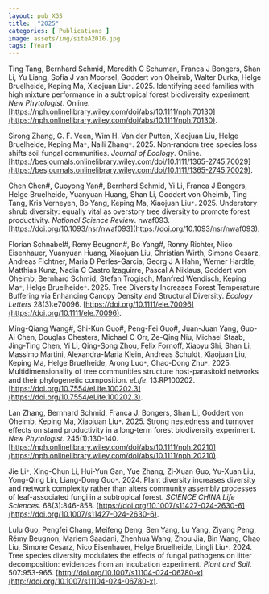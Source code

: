 ```yaml
---
layout: pub_XGS
title:  "2025"
categories: [ Publications ]
image: assets/img/siteA2016.jpg
tags: [Year]
---
```

Ting Tang, Bernhard Schmid, Meredith C Schuman, Franca J Bongers, Shan Li, Yu Liang, Sofia J van Moorsel, Goddert von Oheimb, Walter Durka, Helge Bruelheide, Keping Ma, Xiaojuan Liu<code>&ast;</code>. 2025. Identifying seed families with high mixture performance in a subtropical forest biodiversity experiment. *New Phytologist*. Online. [https://nph.onlinelibrary.wiley.com/doi/abs/10.1111/nph.70130](https://nph.onlinelibrary.wiley.com/doi/abs/10.1111/nph.70130).

Sirong Zhang, G. F. Veen, Wim H. Van der Putten, Xiaojuan Liu, Helge Bruelheide, Keping Ma<code>&ast;</code>, Naili Zhang<code>&ast;</code>. 2025. Non‐random tree species loss shifts soil fungal communities. *Journal of Ecology*. Online. [https://besjournals.onlinelibrary.wiley.com/doi/10.1111/1365-2745.70029](https://besjournals.onlinelibrary.wiley.com/doi/10.1111/1365-2745.70029).

Chen Chen#, Guoyong Yan#, Bernhard Schmid, Yi Li, Franca J Bongers, Helge Bruelheide, Yuanyuan Huang, Shan Li, Goddert von Oheimb, Ting Tang, Kris Verheyen, Bo Yang, Keping Ma, Xiaojuan Liu<code>&ast;</code>. 2025. Understory shrub diversity: equally vital as overstory tree diversity to promote forest productivity. *National Science Review*. nwaf093. [https://doi.org/10.1093/nsr/nwaf093](https://doi.org/10.1093/nsr/nwaf093).

Florian Schnabel#, Remy Beugnon#, Bo Yang#, Ronny Richter, Nico Eisenhauer, Yuanyuan Huang, Xiaojuan Liu, Christian Wirth, Simone Cesarz, Andreas Fichtner, Maria D Perles-Garcia, Georg J A Hahn, Werner Hardtle, Matthias Kunz, Nadia C Castro Izaguirre, Pascal A Niklaus, Goddert von Oheimb, Bernhard Schmid, Stefan Trogisch, Manfred Wendisch, Keping Ma<code>&ast;</code>, Helge Bruelheide<code>&ast;</code>. 2025. Tree Diversity Increases Forest Temperature Buffering via Enhancing Canopy Density and Structural Diversity. *Ecology Letters* 28(3):e70096. [https://doi.org/10.1111/ele.70096](https://doi.org/10.1111/ele.70096).

Ming-Qiang Wang#, Shi-Kun Guo#, Peng-Fei Guo#, Juan-Juan Yang, Guo-Ai Chen, Douglas Chesters, Michael C Orr, Ze-Qing Niu, Michael Staab, Jing-Ting Chen, Yi Li, Qing-Song Zhou, Felix Fornoff, Xiaoyu Shi, Shan Li, Massimo Martini, Alexandra-Maria Klein, Andreas Schuldt, Xiaojuan Liu, Keping Ma, Helge Bruelheide, Arong Luo<code>&ast;</code>, Chao-Dong Zhu<code>&ast;</code>. 2025. Multidimensionality of tree communities structure host-parasitoid networks and their phylogenetic composition. *eLife*. 13:RP100202. [https://doi.org/10.7554/eLife.100202.3](https://doi.org/10.7554/eLife.100202.3).

Lan Zhang, Bernhard Schmid, Franca J. Bongers, Shan Li, Goddert von Oheimb, Keping Ma, Xiaojuan Liu<code>&ast;</code>. 2025. Strong nestedness and turnover effects on stand productivity in a long‐term forest biodiversity experiment. *New Phytologist*. 245(1):130-140. [https://nph.onlinelibrary.wiley.com/doi/abs/10.1111/nph.20210](https://nph.onlinelibrary.wiley.com/doi/abs/10.1111/nph.20210).

Jie Li<code>&ast;</code>, Xing-Chun Li, Hui-Yun Gan, Yue Zhang, Zi-Xuan Guo, Yu-Xuan Liu, Yong-Qing Lin, Liang-Dong Guo<code>&ast;</code>. 2024. Plant diversity increases diversity and network complexity rather than alters community assembly processes of leaf-associated fungi in a subtropical forest. *SCIENCE CHINA Life Sciences*. 68(3):846-858. [https://doi.org/10.1007/s11427-024-2630-6](https://doi.org/10.1007/s11427-024-2630-6).

Lulu Guo, Pengfei Chang, Meifeng Deng, Sen Yang, Lu Yang, Ziyang Peng, Rémy Beugnon, Mariem Saadani, Zhenhua Wang, Zhou Jia, Bin Wang, Chao Liu, Simone Cesarz, Nico Eisenhauer, Helge Bruelheide, Lingli Liu<code>&ast;</code>. 2024. Tree species diversity modulates the effects of fungal pathogens on litter decomposition: evidences from an incubation experiment. *Plant and Soil*. 507:953-965. [http://doi.org/10.1007/s11104-024-06780-x](http://doi.org/10.1007/s11104-024-06780-x). 
